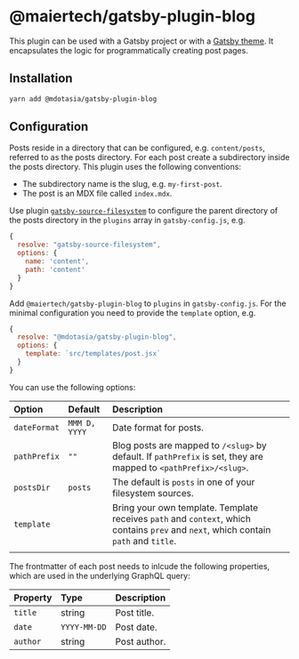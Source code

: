 # @maiertech/gatsby-plugin-blog

This plugin can be used with a Gatsby project or with a [Gatsby theme](https://www.gatsbyjs.org/docs/themes/).
It encapsulates the logic for programmatically creating post pages.

## Installation

```bash
yarn add @mdotasia/gatsby-plugin-blog
```

## Configuration

Posts reside in a directory that can be configured, e.g. `content/posts`, referred to as the posts directory. For each post create a subdirectory inside the posts directory. This plugin uses the following conventions:

- The subdirectory name is the slug, e.g. `my-first-post`.
- The post is an MDX file called `index.mdx`.

Use plugin [`gatsby-source-filesystem`](https://www.gatsbyjs.org/packages/gatsby-source-filesystem/) to configure the parent directory of the posts directory in the `plugins` array in `gatsby-config.js`, e.g.

```js
{
  resolve: "gatsby-source-filesystem",
  options: {
    name: 'content',
    path: 'content'
  }
}
```

Add `@maiertech/gatsby-plugin-blog` to `plugins` in `gatsby-config.js`. For the minimal configuration you need to provide the `template` option, e.g.

```js
{
  resolve: "@mdotasia/gatsby-plugin-blog",
  options: {
    template: `src/templates/post.jsx`
  }
}
```

You can use the following options:

| Option       | Default       | Description                                                                                                                          |
| :----------- | :------------ | :----------------------------------------------------------------------------------------------------------------------------------- |
| `dateFormat` | `MMM D, YYYY` | Date format for posts.                                                                                                               |
| `pathPrefix` | `""`          | Blog posts are mapped to `/<slug>` by default. If `pathPrefix` is set, they are mapped to `<pathPrefix>/<slug>`.                     |
| `postsDir`   | `posts`       | The default is `posts` in one of your filesystem sources.                                                                            |
| `template`   |               | Bring your own template. Template receives `path` and `context`, which contains `prev` and `next`, which contain `path` and `title`. |
|              |

The frontmatter of each post needs to inlcude the following properties, which are used in the underlying GraphQL query:

| Property | Type         | Description  |
| :------- | :----------- | :----------- |
| `title`  | string       | Post title.  |
| `date`   | `YYYY-MM-DD` | Post date.   |
| `author` | string       | Post author. |
